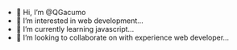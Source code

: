 - 👋 Hi, I’m @QGacumo
- 👀 I’m interested in web development...
- 🌱 I’m currently learning javascript...
- 💞️ I’m looking to collaborate on with experience web developer...

<!---
KuroSoda/KuroSoda is a ✨ special ✨ repository because its `README.md` (this file) appears on your GitHub profile.
You can click the Preview link to take a look at your changes.
--->
